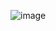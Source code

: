 ![image](https://user-images.githubusercontent.com/100158318/211853603-a1e6fdec-7afc-49af-93ac-cd29b29221d3.png)
